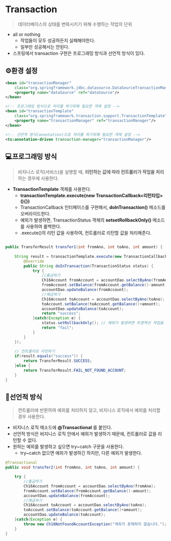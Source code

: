 # Transaction
> 데이터베이스의 상태를 변화시키기 위해 수행하는 작업의 단위
- all or nothing 
	-  작업들이 모두 성공하든지 실패해야한다.
	-  일부만 성공해서는 안된다.
- 스프링에서 transaction 구현은 프로그래밍 방식과 선언적 방식이 있다.


## ⚙환경 설정

```xml
<bean id="transactionManager"	
	class="org.springframework.jdbc.datasource.DataSourceTransactionManager">
	<property name="dataSource" ref="dataSource"/>	
</bean>

<!-- 프로그래밍 방식으로 처리를 하기위해 필요한 객체 설정 -->
<bean id="transactionTemplate"
	class="org.springframework.transaction.support.TransactionTemplate">
	<property name="transactionManager" ref="transactionManager"/>
</bean>

<!-- 선언적 방식(annotation)으로 처리를 하기위해 필요한 객체 설정 -->
<tx:annotation-driven transaction-manager="transactionManager"/>
```

## 💻프로그래밍 방식
> 	비지니스 로직(서비스)을 실행할 때, **리턴하는 값에 따라 컨트롤러가 작업을 처리**하는 경우에 사용한다.
- **TransactionTemplate** 객체를 사용한다.
	-  **transactionTemplate.execute(new TransactionCallback<리턴타입>(){})**
	-  TransactionCallback 인터페이스를 구현해서, **doInTransaction()** 메소드를 오버라이드한다.
	- 예외가 발생하면, TransactionStatus 객체의 **setsetRollbackOnly()** 메소드를 사용하여 롤백한다.
	-  .execute()의 리턴 값을 사용하여, 컨트롤러로 리턴할 값을 처리해준다.
```java

public TransferResult transfer1(int fromAno, int toAno, int amount) {
	
	String result = transactionTemplate.execute(new TransactionCallback<String>() { 
		@Override
		public String doInTransaction(TransactionStatus status) {
			try {
				//출금하기
				Ch16Account fromAccount = accountDao.selectByAno(fromAno);
				fromAccount.setBalance(fromAccount.getBalance()-amount);
				accountDao.updateBalance(fromAccount);
				//예금하기
				Ch16Account toAccount = accountDao.selectByAno(toAno);
				toAccount.setBalance(toAccount.getBalance()+amount);
				accountDao.updateBalance(toAccount);
				return "success";
			}catch(Exception e) {
				status.setRollbackOnly(); // 예외가 발생하면 트랜잭션 작업을 모두 취소
				return "fail";
			}
		}
	});
	
	// 컨트롤러로 리턴하기
	if(result.equals("success")) {
		return TransferResult.SUCCESS;
	}else {
		return TransferResult.FAIL_NOT_FOUND_ACCOUNT;  
	}
}
```

## 🧸선언적 방식
> 컨트롤러에 반환하여 예외를 처리하지 않고, 비지니스 로직에서 예외를 처리할 경우 사용한다.
- 비지니스 로직 메소드에 **@Transactional** 를 붙인다.
- 선언적 방식은 비지니스 로직 안에서 예외가 발생하기 때문에, 컨트롤러로 값을 리턴할 수 없다.
- 원하는 예외를 발생하고 싶으면 try~catch 구문을 사용한다.
	- try~catch 없으면 예외가 발생하긴 하지만, 다른 예외가 발생한다.

```java
@Transactional
public void transfer2(int fromAno, int toAno, int amount) {

	try {
		//출금하기
		Ch16Account fromAccount = accountDao.selectByAno(fromAno);
		fromAccount.setBalance(fromAccount.getBalance()-amount);
		accountDao.updateBalance(fromAccount);
		//예금하기
		Ch16Account toAccount = accountDao.selectByAno(toAno);
		toAccount.setBalance(toAccount.getBalance()+amount);
		accountDao.updateBalance(toAccount);
	}catch(Exception e) {
		throw new Ch16NotFoundAccountException("계좌가 존재하지 않습니다.");
	}
}
```